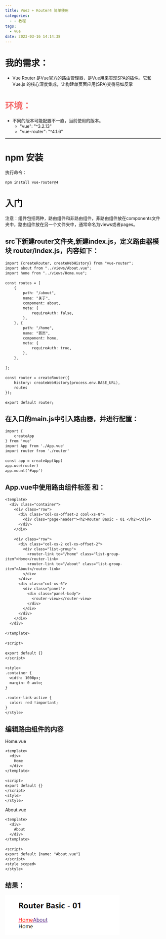 ```yaml
---
title: Vue3 + Router4 简单使用
categories:
  - - 教程
tags:
  - vue
date: 2023-03-16 14:14:38
---
```

# 我的需求：
+ Vue Router 是Vue官方的路由管理器，是Vue用来实现SPA的插件。它和 Vue.js 的核心深度集成，让构建单页面应用(SPA)变得易如反掌

# <font color="#F56C6C">环境：</font>
- 不同的版本可能配置不一直，当前使用的版本。
  - "vue": "^3.2.13"
  - "vue-router": "^4.1.6"

<!--more-->

***

# npm 安装
执行命令：
``` 
npm install vue-router@4
```
# 入门
注意：组件包括两种，路由组件和非路由组件，非路由组件放在components文件夹中，路由组件放在另一个文件夹中，通常命名为views或者pages。
## src下新建router文件夹,新建index.js，定义路由器模块 router/index.js，内容如下：
``` 
import {createRouter, createWebHistory} from "vue-router";
import about from "../views/About.vue";
import home from "../views/Home.vue";

const routes = [
    {
        path: "/about",
        name: "关于",
        component: about,
        meta: {
            requireAuth: false,
        },
    }, {
        path: "/home",
        name: "首页",
        component: home,
        meta: {
            requireAuth: true,
        },
    },

];

const router = createRouter({
    history: createWebHistory(process.env.BASE_URL),
    routes
});

export default router;
```
## 在入口的main.js中引入路由器，并进行配置：
```
import {
    createApp
} from 'vue'
import App from './App.vue'
import router from './router'

const app = createApp(App)
app.use(router)
app.mount('#app')
```
## App.vue中使用路由组件标签 <router-link>和<router-view>：
```
<template>
  <div class="container">
    <div class="row">
      <div class="col-xs-offset-2 cool-xs-8">
        <div class="page-header"><h2>Router Basic - 01 </h2></div>
      </div>
    </div>

    <div class="row">
      <div class="col-xs-2 col-xs-offset-2">
        <div class="list-group">
          <router-link to="/home" class="list-group-item">Home</router-link>
          <router-link to="/about" class="list-group-item">About</router-link>
        </div>
      </div>
      <div class="col-xs-6">
        <div class="panel">
          <div class="panel-body">
            <router-view></router-view>
          </div>
        </div>
      </div>
    </div>
  </div>

</template>

<script>

export default {}
</script>

<style>
.container {
  width: 1000px;
  margin: 0 auto;
}

.router-link-active {
  color: red !important;
}
</style>
```
## 编辑路由组件的内容
Home.vue
```
<template>
  <div>
    Home
  </div>
</template>

<script>
export default {}
</script>
<style>
</style>
```
About.vue
```
<template>
  <div>
    About
  </div>
</template>

<script>
export default {name: "About.vue"}
</script>
<style scoped>
</style>
```
## 结果：
![示例](./Vue3-Router4-简单使用/1.png)

